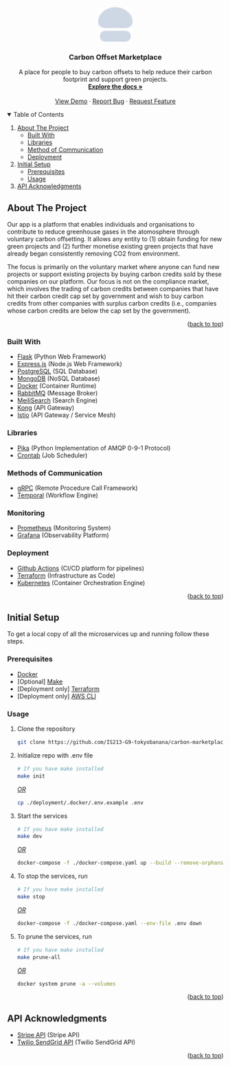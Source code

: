 <a name="readme-top"></a>

<!-- PROJECT LOGO -->
<br />
<div align="center">
  <a href="https://github.com/IS213-G9-tokyobanana/carbon-marketplace-backend">
    <img src=".github/assets/logo.png" alt="Logo" width="80" height="80">
  </a>

<h3 align="center">Carbon Offset Marketplace</h3>

  <p align="center">
    A place for people to buy carbon offsets to help reduce their carbon footprint and support green projects.
    <br />
    <a href="https://github.com/IS213-G9-tokyobanana/carbon-marketplace-backend"><strong>Explore the docs »</strong></a>
    <br />
    <br />
    <a href="https://github.com/IS213-G9-tokyobanana/carbon-marketplace-backend">View Demo</a>
    ·
    <a href="https://github.com/IS213-G9-tokyobanana/carbon-marketplace-backend/issues/new?assignees=&labels=bug&template=bug-report.md&title=%5BMICROSERVICE_NAME%5D%3A+ISSUE_TITLE">Report Bug</a>
    ·
    <a href="https://github.com/IS213-G9-tokyobanana/carbon-marketplace-backend/issues/new?assignees=&labels=enhancement&template=feature-request.md&title=%5BMICROSERVICE_NAME%5D%3A+FEATURE_TITLE">Request Feature</a>
  </p>
</div>

<!-- TABLE OF CONTENTS -->
<details open>
  <summary>Table of Contents</summary>
  <ol>
    <li>
      <a href="#about-the-project">About The Project</a>
      <ul>
        <li><a href="#built-with">Built With</a></li>
        <li><a href="#libraries">Libraries</a></li>
        <li><a href="#method-communication">Method of Communication</a></li>
        <li><a href="#deployment">Deployment</a></li>
      </ul>
    </li>
    <li>
      <a href="#initial-setup">Initial Setup</a>
      <ul>
        <li><a href="#prerequisites">Prerequisites</a></li>
        <li><a href="#usage">Usage</a></li>
      </ul>
    </li>
    <li>
      <a href="#api-acknowledgements">API Acknowledgments</a>
    </li>
  </ol>
</details>

<!-- ABOUT THE PROJECT -->

## About The Project

<!-- [![Product Name Screen Shot][product-screenshot]](https://example.com) -->

Our app is a platform that enables individuals and organisations to contribute to reduce greenhouse gases in the atomosphere through voluntary carbon offsetting. It allows any entity to (1) obtain funding for new green projects and (2) further monetise existing green projects that have already began consistently removing CO2 from environment.

The focus is primarily on the voluntary market where anyone can fund new projects or support existing projects by buying carbon credits sold by these companies on our platform. 
Our focus is not on the compliance market, which involves the trading of carbon credits between companies that have hit their carbon credit cap set by government and wish to buy carbon credits from other companies with surplus carbon credits (i.e., companies whose carbon credits are below the cap set by the government).

<p align="right">(<a href="#readme-top">back to top</a>)</p>

### Built With

- [Flask](https://flask.palletsprojects.com/en/2.0.x/) (Python Web Framework)
- [Express.js](https://expressjs.com/) (Node.js Web Framework)
- [PostgreSQL](https://www.postgresql.org/) (SQL Database)
- [MongoDB](https://www.mongodb.com/) (NoSQL Database)
- [Docker](https://www.docker.com/) (Container Runtime)
- [RabbitMQ](https://www.rabbitmq.com/) (Message Broker)
- [MeiliSearch](https://www.meilisearch.com/) (Search Engine)
- [Kong](https://konghq.com/) (API Gateway)
- [Istio](https://istio.io/) (API Gateway / Service Mesh)

### Libraries 

- [Pika](https://pika.readthedocs.io/en/stable/) (Python Implementation of AMQP 0-9-1 Protocol)
- [Crontab](https://crontab.guru/) (Job Scheduler)


### Methods of Communication 
- [gRPC](https://grpc.io/docs/languages/python/quickstart/) (Remote Procedure Call Framework)
- [Temporal](https://temporal.io/) (Workflow Engine)


### Monitoring 
- [Prometheus](https://prometheus.io/) (Monitoring System)
- [Grafana](https://grafana.com/) (Observability Platform)

### Deployment
- [Github Actions](https://docs.github.com/en/actions/) (CI/CD platform for pipelines)
- [Terraform](https://www.terraform.io/) (Infrastructure as Code)
- [Kubernetes](https://kubernetes.io/) (Container Orchestration Engine)


<p align="right">(<a href="#readme-top">back to top</a>)</p>
<!-- GETTING STARTED -->

## Initial Setup

To get a local copy of all the microservices up and running follow these steps.

### Prerequisites

- [Docker](https://docs.docker.com/get-docker/)
- [Optional] [Make](https://www.gnu.org/software/make/)
- [Deployment only] [Terraform](https://www.terraform.io/downloads.html)
- [Deployment only] [AWS CLI](https://docs.aws.amazon.com/cli/latest/userguide/install-cliv2.html)

### Usage

1. Clone the repository
   ```bash
   git clone https://github.com/IS213-G9-tokyobanana/carbon-marketplace-backend.git
   ```
2. Initialize repo with .env file

   ```bash
   # If you have make installed
   make init
   ```

   <ins><em>OR</em></ins>

   ```bash
   cp ./deployment/.docker/.env.example .env
   ```

3. Start the services

   ```bash
   # If you have make installed
   make dev
   ```

   <ins><em>OR</em></ins>

   ```bash
   docker-compose -f ./docker-compose.yaml up --build --remove-orphans --force-recreate -d
   ```

4. To stop the services, run

   ```bash
   # If you have make installed
   make stop
   ```

   <ins><em>OR</em></ins>

   ```bash
   docker-compose -f ./docker-compose.yaml --env-file .env down
   ```

5. To prune the services, run

   ```bash
   # If you have make installed
   make prune-all
   ```

   <ins><em>OR</em></ins>

   ```bash
   docker system prune -a --volumes
   ```

<p align="right">(<a href="#readme-top">back to top</a>)</p>


## API Acknowledgments

- [Stripe API](https://stripe.com/docs/api) (Stripe API)
- [Twilio SendGrid API](https://www.twilio.com/en-us/sendgrid/email-api) (Twilio SendGrid API)


<p align="right">(<a href="#readme-top">back to top</a>)</p>

